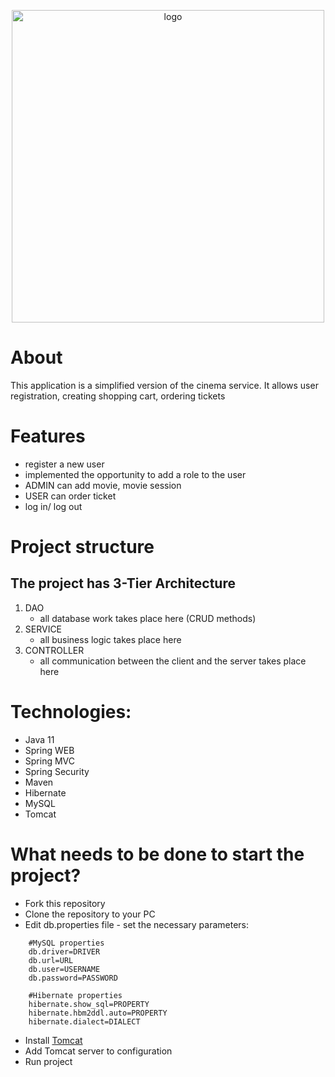 <p align="center">
<img width="500" src="https://user-images.githubusercontent.com/106528887/195679263-f22c7d55-4ad4-4d22-9fe5-a4f7e117e534.jpg" alt="logo">
</p>

# **About**

This application is a simplified version of the cinema service. It allows user registration, creating shopping cart, ordering tickets

# **Features**

- register a new user
- implemented the opportunity to add a role to the user
- ADMIN can add movie, movie session
- USER can order ticket
- log in/ log out

# **Project structure**

## The project has 3-Tier Architecture

1. DAO
     - all database work takes place here (CRUD methods)
2. SERVICE
     - all business logic takes place here
3. CONTROLLER
     - all communication between the client and the server takes place here

# **Technologies:**

- Java 11
- Spring WEB
- Spring MVC
- Spring Security
- Maven
- Hibernate
- MySQL
- Tomcat

# **What needs to be done to start the project?**

- Fork this repository
- Clone the repository to your PC
- Edit db.properties file - set the necessary parameters:

```
    #MySQL properties
    db.driver=DRIVER
    db.url=URL
    db.user=USERNAME
    db.password=PASSWORD

    #Hibernate properties
    hibernate.show_sql=PROPERTY
    hibernate.hbm2ddl.auto=PROPERTY
    hibernate.dialect=DIALECT
```
- Install [Tomcat](https://archive.apache.org/dist/tomcat/tomcat-9/v9.0.50/bin/)
- Add Tomcat server to configuration
- Run project
